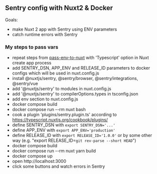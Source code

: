 ## Sentry config with Nuxt2 & Docker

Goals:
- make Nuxt 2 app with Sentry using ENV parameters
- catch runtime errors with Sentry

### My steps to pass vars
- repeat steps from [pass-env-to-nuxt](../pass-env-to-nuxt) with 'Typescript' option in Nuxt create app process
- add SENTRY_DSN, APP_ENV and RELEASE_ID parameters to docker configs which will be used in nuxt.config.js
- install @nuxtjs/sentry, @sentry/browser, @sentry/integrations, @sentry/vue
- add '@nuxtjs/sentry' to modules in nuxt.config.js
- add '@nuxtjs/sentry' to compilerOptions.types in tsconfig.json
- add env section to nuxt.config.js
- docker compose build
- docker compose run --rm nuxt bash
- cook a plugin 'plugins/sentry.plugin.ts' according to https://typescript.nuxtjs.org/cookbook/plugins/
- define SENTRY_DSN with `export SENTRY_DSN='...'`
- define APP_ENV with `export APP_ENV='production'`
- define RELEASE_ID with `export RELEASE_ID='1.0.0'` or by some other way (e.g. "export RELEASE_ID=`git rev-parse --short HEAD`")
- docker compose build
- docker compose run --rm nuxt yarn build
- docker compose up
- open http://localhost:3000
- click some buttons and watch errors in Sentry